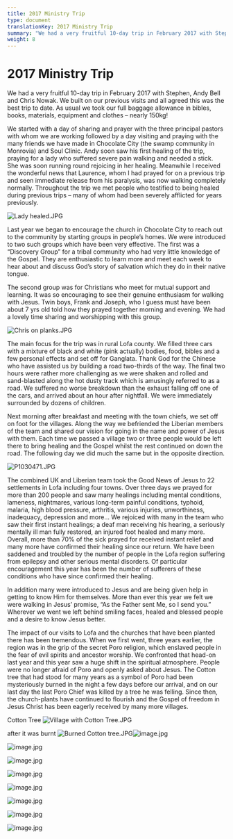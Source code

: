 ```yaml
---
title: 2017 Ministry Trip
type: document
translationKey: 2017 Ministry Trip
summary: "We had a very fruitful 10-day trip in February 2017 with Stephen, Andy Bell and Chris Nowak. We built on our previous visits and all agreed this was the best trip to date. As usual we took our full baggage allowance in bibles, books, materials, equipment and clothes – nearly 150kg!"
weight: 8
---
```

# 2017 Ministry Trip

We had a very fruitful 10-day trip in February 2017 with Stephen, Andy Bell and Chris Nowak. We built on our previous visits and all agreed this was the best trip to date. As usual we took our full baggage allowance in bibles, books, materials, equipment and clothes – nearly 150kg!

We started with a day of sharing and prayer with the three principal pastors with whom we are working followed by a day visiting and praying with the many friends we have made in Chocolate City (the swamp community in Monrovia) and Soul Clinic. Andy soon saw his first healing of the trip, praying for a lady who suffered severe pain walking and needed a stick. She was soon running round rejoicing in her healing. Meanwhile I received the wonderful news that Laurence, whom I had prayed for on a previous trip and seen immediate release from his paralysis, was now walking completely normally. Throughout the trip we met people who testified to being healed during previous trips – many of whom had been severely afflicted for years previously.

![Lady healed.JPG](/media/03_Blog/2017-Ministry-Trip/Lady-healed.jpeg)

Last year we began to encourage the church in Chocolate City to reach out to the community by starting groups in people’s homes. We were introduced to two such groups which have been very effective. The first was a “Discovery Group” for a tribal community who had very little knowledge of the Gospel. They are enthusiastic to learn more and meet each week to hear about and discuss God’s story of salvation which they do in their native tongue.

The second group was for Christians who meet for mutual support and learning. It was so encouraging to see their genuine enthusiasm for walking with Jesus. Twin boys, Frank and Joseph, who I guess must have been about 7 yrs old told how they prayed together morning and evening. We had a lovely time sharing and worshipping with this group.

![Chris on planks.JPG](/media/03_Blog/2017-Ministry-Trip/Chris-on-planks.jpeg)

The main focus for the trip was in rural Lofa county. We filled three cars with a mixture of black and white (pink actually) bodies, food, bibles and a few personal effects and set off for Ganglata. Thank God for the Chinese who have assisted us by building a road two-thirds of the way. The final two hours were rather more challenging as we were shaken and rolled and sand-blasted along the hot dusty track which is amusingly referred to as a road. We suffered no worse breakdown than the exhaust falling off one of the cars, and arrived about an hour after nightfall. We were immediately surrounded by dozens of children.

Next morning after breakfast and meeting with the town chiefs, we set off on foot for the villages. Along the way we befriended the Liberian members of the team and shared our vision for going in the name and power of Jesus with them. Each time we passed a village two or three people would be left there to bring healing and the Gospel whilst the rest continued on down the road. The following day we did much the same but in the opposite direction.

![P1030471.JPG](/media/03_Blog/2017-Ministry-Trip/P1030471.jpeg)

The combined UK and Liberian team took the Good News of Jesus to 22 settlements in Lofa including four towns. Over three days we prayed for more than 200 people and saw many healings including mental conditions, lameness, nightmares, various long-term painful conditions, typhoid, malaria, high blood pressure, arthritis, various injuries, unworthiness, inadequacy, depression and more… We rejoiced with many in the team who saw their first instant healings; a deaf man receiving his hearing, a seriously mentally ill man fully restored, an injured foot healed and many more. Overall, more than 70% of the sick prayed for received instant relief and many more have confirmed their healing since our return. We have been saddened and troubled by the number of people in the Lofa region suffering from epilepsy and other serious mental disorders. Of particular encouragement this year has been the number of sufferers of these conditions who have since confirmed their healing.

In addition many were introduced to Jesus and are being given help in getting to know Him for themselves. More than ever this year we felt we were walking in Jesus’ promise, “As the Father sent Me, so I send you.” Wherever we went we left behind smiling faces, healed and blessed people and a desire to know Jesus better.

The impact of our visits to Lofa and the churches that have been planted there has been tremendous. When we first went, three years earlier, the region was in the grip of the secret Poro religion, which enslaved people in the fear of evil spirits and ancestor worship. We confronted that head-on last year and this year saw a huge shift in the spiritual atmosphere. People were no longer afraid of Poro and openly asked about Jesus. The Cotton tree that had stood for many years as a symbol of Poro had been mysteriously burned in the night a few days before our arrival, and on our last day the last Poro Chief was killed by a tree he was felling. Since then, the church-plants have continued to flourish and the Gospel of freedom in Jesus Christ has been eagerly received by many more villages.

Cotton Tree ![Village with Cotton Tree.JPG](/media/03_Blog/2017-Ministry-Trip/Village-with-Cotton-Tree.jpeg)

after it was burnt ![Burned Cotton tree.JPG](/media/03_Blog/2017-Ministry-Trip/Burned-Cotton-tree.jpeg)![image.jpg](/media/03_Blog/2017-Ministry-Trip/image.jpeg)

![image.jpg](/media/03_Blog/2017-Ministry-Trip/image.jpeg)

![image.jpg](/media/03_Blog/2017-Ministry-Trip/image.jpeg)

![image.jpg](/media/03_Blog/2017-Ministry-Trip/image.jpeg)

![image.jpg](/media/03_Blog/2017-Ministry-Trip/image.jpeg)

![image.jpg](/media/03_Blog/2017-Ministry-Trip/image.jpeg)

![image.jpg](/media/03_Blog/2017-Ministry-Trip/image.jpeg)

![image.jpg](/media/03_Blog/2017-Ministry-Trip/image.jpeg)
